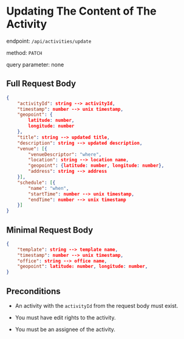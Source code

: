 # Updating The Content of The Activity

endpoint: `/api/activities/update`

method: `PATCH`

query parameter: none

## Full Request Body

```json
{
    "activityId": string --> activityId,
    "timestamp": number --> unix timestamp,
    "geopoint": {
        latitude: number,
        longitude: number
    },
    "title": string --> updated title,
    "description": string --> updated description,
    "venue": [{
        "venueDescriptor": "where",
        "location": string --> location name,
        "geopoint": {latitude: number, longitude: number},
        "address": string --> address
    }],
    "schedule": [{
        "name": "when",
        "startTime": number --> unix timestamp,
        "endTime": number --> unix timestamp
    }]
}
```

## Minimal Request Body

```json
{
    "template": string --> template name,
    "timestamp": number --> unix timestamp,
    "office": string --> office name,
    "geopoint": latitude: number, longitude: number,
}
```

## Preconditions

* An activity with the `activityId` from the request body must exist.

* You must have edit rights to the activity.

* You must be an assignee of the activity.
